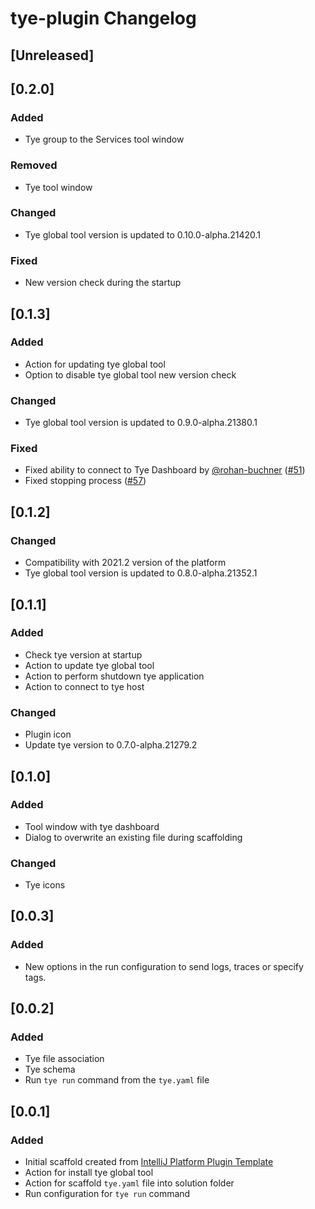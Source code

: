 <!-- Keep a Changelog guide -> https://keepachangelog.com -->

# tye-plugin Changelog

## [Unreleased]

## [0.2.0]

### Added

- Tye group to the Services tool window

### Removed

- Tye tool window

### Changed

- Tye global tool version is updated to 0.10.0-alpha.21420.1

### Fixed

- New version check during the startup

## [0.1.3]

### Added

- Action for updating tye global tool
- Option to disable tye global tool new version check

### Changed

- Tye global tool version is updated to 0.9.0-alpha.21380.1

### Fixed
- Fixed ability to connect to Tye Dashboard by [@rohan-buchner](https://github.com/rohan-buchner) ([#51](https://github.com/rafaelldi/tye-plugin/issues/51))
- Fixed stopping process ([#57](https://github.com/rafaelldi/tye-plugin/issues/57))

## [0.1.2]
### Changed
- Compatibility with 2021.2 version of the platform
- Tye global tool version is updated to 0.8.0-alpha.21352.1

## [0.1.1]
### Added
- Check tye version at startup
- Action to update tye global tool
- Action to perform shutdown tye application
- Action to connect to tye host

### Changed
- Plugin icon
- Update tye version to 0.7.0-alpha.21279.2

## [0.1.0]
### Added
- Tool window with tye dashboard
- Dialog to overwrite an existing file during scaffolding 

### Changed
- Tye icons

## [0.0.3]
### Added
- New options in the run configuration to send logs, traces or specify tags.

## [0.0.2]
### Added
- Tye file association
- Tye schema
- Run `tye run` command from the `tye.yaml` file

## [0.0.1]
### Added
- Initial scaffold created from [IntelliJ Platform Plugin Template](https://github.com/JetBrains/intellij-platform-plugin-template)
- Action for install tye global tool
- Action for scaffold `tye.yaml` file into solution folder
- Run configuration for `tye run` command